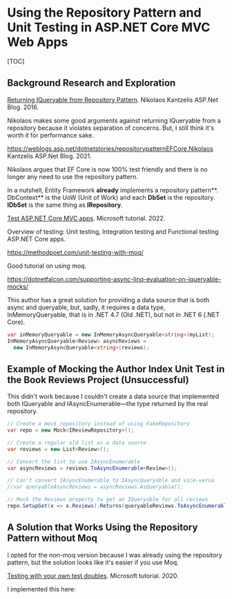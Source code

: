 # Using the Repository Pattern and Unit Testing in ASP.NET Core MVC Web Apps

[TOC]

## Background Research and Exploration

[Returning IQueryable from Repository Pattern](https://weblogs.asp.net/dotnetstories/repository-iqueryable). Nikolaos Kantzelis ASP.Net Blog. 2016.

Nikolaos makes some good arguments against returning IQueryable from a repository because it violates separation of concerns. But, I still think it's worth it for performance sake.



https://weblogs.asp.net/dotnetstories/repositorypatternEFCore.Nikolaos Kantzelis ASP.Net Blog. 2021.

Nikolaos argues that EF Core is now 100% test friendly and there is no longer any need to use the repository pattern. 

In a nutshell, Entity Framework **already** implements a repository pattern**. DbContext** is the UoW (Unit of Work) and each **DbSet** is the repository. **IDbSet** is the same thing as **IRepository**.



[Test ASP.NET Core MVC apps](https://docs.microsoft.com/en-us/dotnet/architecture/modern-web-apps-azure/test-asp-net-core-mvc-apps). Microsoft tutorial. 2022.

Overview of testing: Unit testing,
Integration testing and
Functional testing ASP.NET Core apps.

https://methodpoet.com/unit-testing-with-moq/

Good tutorial on using moq.  

https://dotnetfalcon.com/supporting-async-linq-evaluation-on-iqueryable-mocks/

This author has a great solution for providing a data source that is both async and queryable, but, sadly, it requires a data type, InMemoryQueryable, that is in .NET 4.7 (Old .NET), but not in .NET 6 (.NET Core).

```C#
var inMemoryQueryable = new InMemoryAsyncQueryable<string>(myList);
InMemoryAsyncQueryable<Review> asyncReviews = 
  new InMemoryAsyncQueryable<string>(reviews);
```



## Example of Mocking the Author Index Unit Test in the Book Reviews Project (Unsuccessful)

This didn't work because I couldn't create a data source that implemented both IQueryable and IAsyncEnumerable&mdash;the type returned by the real repository.

```C#
// Create a mock repository instead of using FakeRepository
var repo = new Mock<IReviewRepository>();

// Create a regular old list as a data source
var reviews = new List<Review>();

// Convert the list to use IAsyncEnumerable
var asyncReviews = reviews.ToAsyncEnumerable<Review>();

// Can't convert IAsyncEnumerable to IAsyncQueryable and vice-versa
//var queryableAsyncReviews = asyncReviews.AsQueryable();

// Mock the Reviews property to get an IQueryable for all reviews
repo.SetupGet(x => x.Reviews).Returns(queryableReviews.ToAsyncEnumerable()); 


```



## A Solution that Works Using the Repository Pattern without Moq

I opted for the non-moq version because I was already using the repository pattern, but the solution looks like it's easier if you use Moq.

[Testing with your own test doubles](https://docs.microsoft.com/en-us/ef/ef6/fundamentals/testing/writing-test-doubles). Microsoft tutorial. 2020.

I implemented this here:



